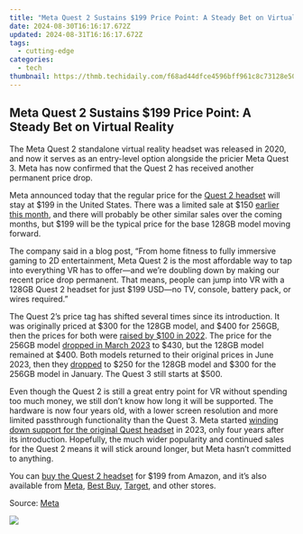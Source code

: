 ```yaml
---
title: "Meta Quest 2 Sustains $199 Price Point: A Steady Bet on Virtual Reality"
date: 2024-08-30T16:16:17.672Z
updated: 2024-08-31T16:16:17.672Z
tags:
  - cutting-edge
categories:
  - tech
thumbnail: https://thmb.techidaily.com/f68ad44dfce4596bff961c8c73128e503881dbfbd95e5f1787a78426eec3f375.jpg
---
```


## Meta Quest 2 Sustains $199 Price Point: A Steady Bet on Virtual Reality

The Meta Quest 2 standalone virtual reality headset was released in 2020, and now it serves as an entry-level option alongside the pricier Meta Quest 3\. Meta has now confirmed that the Quest 2 has received another permanent price drop.

 Meta announced today that the regular price for the [Quest 2 headset](https://amazon.com/dp/B099VMT8VZ?tag=hotoge-20&ascsubtag=UUhtgUeUpU2002771&asc%5Frefurl=https%3A%2F%2Fwww.howtogeek.com%2Fmeta-quest-2-price-drop-199%2F&asc%5Fcampaign=Short-Term) will stay at $199 in the United States. There was a limited sale at $150 [earlier this month](https://youtube-docs.techidaily.com/24-movie-buffs-secret-2023-recommendations/), and there will probably be other similar sales over the coming months, but $199 will be the typical price for the base 128GB model moving forward.

 The company said in a blog post, “From home fitness to fully immersive gaming to 2D entertainment, Meta Quest 2 is the most affordable way to tap into everything VR has to offer—and we’re doubling down by making our recent price drop permanent. That means, people can jump into VR with a 128GB Quest 2 headset for just $199 USD—no TV, console, battery pack, or wires required.”

 The Quest 2’s price tag has shifted several times since its introduction. It was originally priced at $300 for the 128GB model, and $400 for 256GB, then the prices for both were [raised by $100 in 2022](https://desktop-recording.techidaily.com/updated-2024-approved-the-ultimate-guide-to-using-obs-for-gamers/). The price for the 256GB model [dropped in March 2023](https://youtube-docs.techidaily.com/ed-adopt-the-best-practices-of-live-streaming-with-google-meet-youtube/) to $430, but the 128GB model remained at $400\. Both models returned to their original prices in June 2023, then they [dropped](https://android-transfer.techidaily.com/in-2024-6-ways-to-transfer-contacts-from-huawei-p60-to-iphone-drfone-by-drfone-transfer-from-android-transfer-from-android/) to $250 for the 128GB model and $300 for the 256GB model in January. The Quest 3 still starts at $500.

 Even though the Quest 2 is still a great entry point for VR without spending too much money, we still don’t know how long it will be supported. The hardware is now four years old, with a lower screen resolution and more limited passthrough functionality than the Quest 3\. Meta started [winding down support for the original Quest headset](https://instagram-videos.techidaily.com/updated-in-2024-enhancing-your-contents-impact-smart-utilization-of-igtv-hashtags/) in 2023, only four years after its introduction. Hopefully, the much wider popularity and continued sales for the Quest 2 means it will stick around longer, but Meta hasn’t committed to anything.

 You can [buy the Quest 2 headset](https://amazon.com/dp/B099VMT8VZ?tag=hotoge-20&ascsubtag=UUhtgUeUpU2002771&asc%5Frefurl=https%3A%2F%2Fwww.howtogeek.com%2Fmeta-quest-2-price-drop-199%2F&asc%5Fcampaign=Short-Term) for $199 from Amazon, and it’s also available from [Meta](https://www.meta.com/quest/products/quest-2/), [Best Buy](https://shop-links.co/link/?exclusive=1&publisher_slug=itechdaily19598&url=https%3A%2F%2Fwww.bestbuy.com%2Fsite%2Fmeta-quest-2-advanced-all-in-one-virtual-reality-headset-128gb-gray%2F6473553.p%3FskuId%3D6473553), [Target](https://shop-links.co/link/?exclusive=1&publisher_slug=itechdaily19598&url=https%3A%2F%2Fwww.target.com%2Fp%2Fmeta-quest-2-all-in-one-wireless-vr-headset-128gb%2F-%2FA-83984421), and other stores.

 Source: [Meta](https://www.meta.com/blog/quest/price-drop-vr-quest-2-199/)

<ins class="adsbygoogle"
     style="display:block"
     data-ad-format="autorelaxed"
     data-ad-client="ca-pub-7571918770474297"
     data-ad-slot="1223367746"></ins>



<ins class="adsbygoogle"
     style="display:block"
     data-ad-client="ca-pub-7571918770474297"
     data-ad-slot="8358498916"
     data-ad-format="auto"
     data-full-width-responsive="true"></ins>



<!-- affiliate ads begin -->
<a href="https://store.bitdefender.com/affiliate.php?ACCOUNT=BITLATIN&AFFILIATE=108875&PATH=http%3A%2F%2Fwww.bitdefender.com%2Fbusiness%3FAFFILIATE%3D108875%26RESOURCE%3D30%2525%2BOff%2Ball%2BGravityZone%2BProducts"><img src="https://www.bitdefender.com/content/dam/bitdefender/business/campaign/1200X628.png" border="0"></a>
<!-- affiliate ads end -->